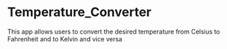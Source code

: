# Temperature_Converter
This app allows users to convert the desired temperature from Celsius to Fahrenheit and to Kelvin and vice versa
